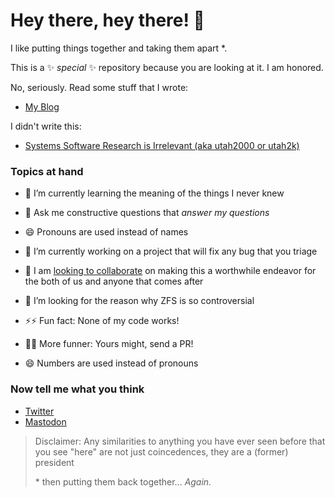 # Hey there, hey there! 👋

I like putting things together and taking them apart *.

This is a ✨ _special_ ✨ repository because you are looking at it.
I am honored.

No, seriously.  Read some stuff that I wrote:

* [My Blog](https://tripleo1.github.io/)

I didn't write this:

* [Systems Software Research is Irrelevant (aka utah2000 or utah2k)](http://doc.cat-v.org/bell_labs/utah2000/utah2000.html)

### Topics at hand

- 🌱 I’m currently learning the meaning of the things I never knew
- 💬 Ask me constructive questions that _answer my questions_
- 😄 Pronouns are used instead of names

- 🔭 I’m currently working on a project that will fix any bug that you triage
- 👯 I am [looking to collaborate](COLLABORATING.md) on making this a worthwhile endeavor for the both of us and anyone that comes after
- 🤔 I’m looking for the reason why ZFS is so controversial

- ⚡⚡ Fun fact: None of my code works!
- 👯👯 More funner: Yours might, send a PR!
- 😄 Numbers are used instead of pronouns

### Now tell me what you think

* [Twitter](https://twitter.com/tripleo_sw)
* [Mastodon](https://fosstodon.org/@tripleo)

> Disclaimer: Any similarities to anything you have ever seen before that you see "here" are not just coincedences, they are a (former) president
> 
> \* then putting them back together... _Again._
